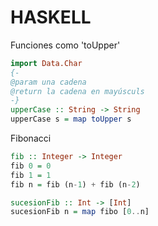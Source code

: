 # HASKELL
Funciones como 'toUpper'
```hs
import Data.Char
{-
@param una cadena
@return la cadena en mayúsculs
-}
upperCase :: String -> String
upperCase s = map toUpper s
```

Fibonacci
```hs
fib :: Integer -> Integer
fib 0 = 0
fib 1 = 1
fib n = fib (n-1) + fib (n-2)
```

```hs
sucesionFib :: Int -> [Int]
sucesionFib n = map fibo [0..n]
```
